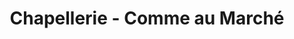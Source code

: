 ---
title: "Chapellerie - Comme au Marché"
url: /saint-martin-de-re/chapellerie-comme-au-marche/
shop: Kleidung
---